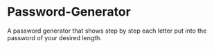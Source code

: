 # Password-Generator
A password generator that shows step by step each letter put into the password of your desired length.
